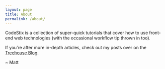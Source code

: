 ```yaml
---
layout: page
title: About
permalink: /about/
---
```


CodeStix is a collection of super-quick tutorials that cover how to use front-end web technologies (with the occasional workflow tip thrown in too).

If you’re after more in-depth articles, check out my posts over on the [Treehouse Blog](http://blog.teamtreehouse.com/author/mattwest).

~ Matt
